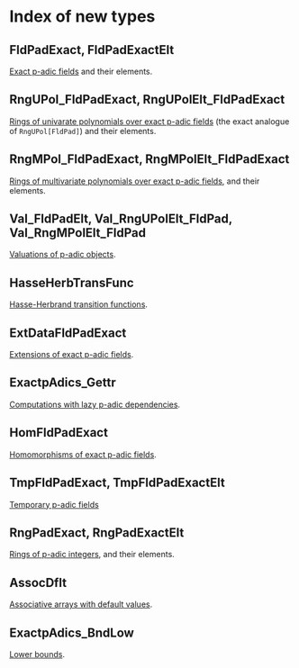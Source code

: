 ---
---

# Index of new types

## FldPadExact, FldPadExactElt

[Exact p-adic fields]({{site.baseurl}}/exact-p-adic-fields) and their elements.

## RngUPol_FldPadExact, RngUPolElt_FldPadExact

[Rings of univarate polynomials over exact p-adic fields]({{site.baseurl}}/univariate-polynomials) (the exact analogue of `RngUPol[FldPad]`) and their elements.

## RngMPol_FldPadExact, RngMPolElt_FldPadExact

[Rings of multivariate polynomials over exact p-adic fields]({{site.baseurl}}/multivariate-polynomials), and their elements.

## Val_FldPadElt, Val_RngUPolElt_FldPad, Val_RngMPolElt_FldPad

[Valuations of p-adic objects]({{site.baseurl}}/valuations).

## HasseHerbTransFunc

[Hasse-Herbrand transition functions]({{site.baseurl}}/exact-p-adic-fields#hasse-herbrand-transition-function).

## ExtDataFldPadExact

[Extensions of exact p-adic fields]({{site.baseurl}}/exact-p-adic-fields#extdatafldpadexact).

## ExactpAdics_Gettr

[Computations with lazy p-adic dependencies]({{site.baseurl}}/getters).

## HomFldPadExact

[Homomorphisms of exact p-adic fields]({{site.baseurl}}/exact-p-adic-fields#homomorphisms-incomplete-feature).

## TmpFldPadExact, TmpFldPadExactElt

[Temporary p-adic fields]({{site.baseurl}}/exact-p-adic-fields#temporary-field-incomplete-feature)

## RngPadExact, RngPadExactElt

[Rings of p-adic integers]({{site.baseurl}}/exact-p-adic-fields#integer-ring-incomplete-feature), and their elements.

## AssocDflt

[Associative arrays with default values]({{site.baseurl}}/miscellany#default-associative-arrays).

## ExactpAdics_BndLow

[Lower bounds]({{site.baseurl}}/miscellany#lower-bounds).